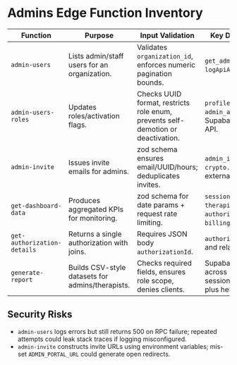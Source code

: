 # Admins Edge Function Inventory

| Function | Purpose | Input Validation | Key Dependencies |
| --- | --- | --- | --- |
| `admin-users` | Lists admin/staff users for an organization. | Validates `organization_id`, enforces numeric pagination bounds. | `get_admin_users` RPC, `logApiAccess`. |
| `admin-users-roles` | Updates roles/activation flags. | Checks UUID format, restricts role enum, prevents self-demotion or deactivation. | `profiles` table, `admin_actions` log, Supabase auth admin API. |
| `admin-invite` | Issues invite emails for admins. | zod schema ensures email/UUID/hours; deduplicates invites. | `admin_invite_tokens`, `crypto.subtle`, external email service. |
| `get-dashboard-data` | Produces aggregated KPIs for monitoring. | zod schema for date params + request rate limiting. | `sessions`, `clients`, `therapists`, `authorizations`, `billing_records`. |
| `get-authorization-details` | Returns a single authorization with joins. | Requires JSON body `authorizationId`. | `authorizations` table and relations. |
| `generate-report` | Builds CSV-style datasets for admins/therapists. | Checks required fields, ensures role scope, denies clients. | Supabase queries across sessions/clients/billing plus helper resolvers. |

## Security Risks
- `admin-users` logs errors but still returns 500 on RPC failure; repeated attempts could leak stack traces if logging misconfigured.
- `admin-invite` constructs invite URLs using environment variables; mis-set `ADMIN_PORTAL_URL` could generate open redirects. 
